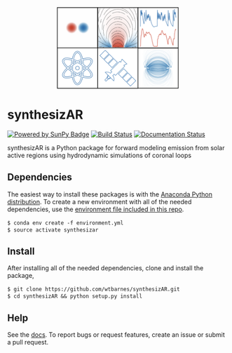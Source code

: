 <div align="center">
  <img src="docs/_static/synthesizar_logo.png" width=55%><br>
</div>

# synthesizAR
[![Powered by SunPy Badge]( http://img.shields.io/badge/powered%20by-SunPy-orange.svg?style=flat)](http://www.sunpy.org)
[![Build Status](https://travis-ci.org/wtbarnes/synthesizAR.svg?branch=master)](https://travis-ci.org/wtbarnes/synthesizAR)
[![Documentation Status](http://readthedocs.org/projects/synthesizar/badge/?version=latest)](http://synthesizar.readthedocs.io/en/latest/?badge=latest)


synthesizAR is a Python package for forward modeling emission from solar active regions using hydrodynamic simulations of coronal loops

## Dependencies
The easiest way to install these packages is with the [Anaconda Python distribution](https://www.anaconda.com/distribution/). To create a new environment with all of the needed dependencies, use the [environment file included in this repo](conda_environment.yml).
```
$ conda env create -f environment.yml
$ source activate synthesizar
```

## Install
After installing all of the needed dependencies, clone and install the package,
```shell
$ git clone https://github.com/wtbarnes/synthesizAR.git
$ cd synthesizAR && python setup.py install
```

## Help
See the [docs](http://synthesizar.readthedocs.io). To report bugs or request features, create an issue or submit a pull request.